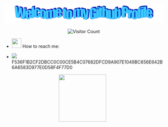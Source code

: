 <!-- "Hero" Header -->
<div align="center">
  <img src="https://raw.githubusercontent.com/Spectral-Source/Spectral-Source/main/images/welcome.png" style="max-width: 100%;" alt="Welcome to my Github Profile" />

  ![Visitor Count](https://profile-counter.glitch.me/Spectral-Source/count.svg)  

</div>

- <img src="https://github.com/Spectral-Source/Spectral-Source/assets/137928993/4465931a-d96b-434b-a62a-2f7ea3aa6c3d" width="30" height="30"> ‎  How to reach me:

-  <img src="https://camo.githubusercontent.com/171bafade78e706676424731fc7e8b247be0ae0c501f454470eac23f07a9843e/68747470733a2f2f7261772e6769746875622e636f6d2f546f6b546f6b2f632d746f78636f72652f6d61737465722f6f746865722f746f782e706e67" width="5%"/>  F536F1B2CF2DBCC0C00CE5B4C07682DFCD9A907E1049BC656E642B6A6583D977E0D58F4F77D0
<div align="center">
    <img src="https://github.com/Spectral-Source/Spectral-Source/assets/137928993/3137ca9c-36e8-4631-bb98-1ff90304ba2c" width="150" height="150"> ‎ ‎‎
</div>


  


<!---
Spectral-Source/Spectral-Source is a ✨ special ✨ repository because its `README.md` (this file) appears on your GitHub profile.
You can click the Preview link to take a look at your changes.
--->


